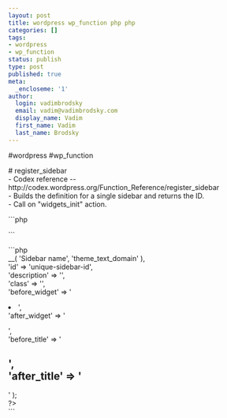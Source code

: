 ```yaml
---
layout: post
title: wordpress wp_function php php
categories: []
tags:
- wordpress
- wp_function
status: publish
type: post
published: true
meta:
  _encloseme: '1'
author:
  login: vadimbrodsky
  email: vadim@vadimbrodsky.com
  display_name: Vadim
  first_name: Vadim
  last_name: Brodsky
---
```

<p>#wordpress #wp_function</p>
<p># register_sidebar<br />
- Codex reference -- http://codex.wordpress.org/Function_Reference/register_sidebar<br />
- Builds the definition for a single sidebar and returns the ID.<br />
- Call on "widgets_init" action.</p>
<p>```php</p>
<p>```</p>
<p>```php<br />
 __( 'Sidebar name', 'theme_text_domain' ),<br />
	'id'            =&gt; 'unique-sidebar-id',<br />
	'description'   =&gt; '',<br />
    'class'         =&gt; '',<br />
	'before_widget' =&gt; '
<li id="%1$s" class="widget %2$s">',<br />
	'after_widget'  =&gt; '</li>
<p>',<br />
	'before_title'  =&gt; '<br />
<h2 class="widgettitle">',<br />
	'after_title'   =&gt; '</h2>
<p>' );<br />
?&gt;<br />
```</p>
